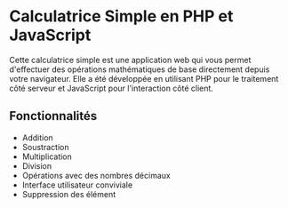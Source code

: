# Calculatrice Simple en PHP et JavaScript

Cette calculatrice simple est une application web  qui vous permet d'effectuer des opérations mathématiques de base directement depuis votre navigateur. Elle a été développée en utilisant PHP pour le traitement côté serveur et JavaScript pour l'interaction côté client.

## Fonctionnalités

- Addition
- Soustraction
- Multiplication
- Division
- Opérations avec des nombres décimaux
- Interface utilisateur conviviale
- Suppression des élément 
